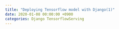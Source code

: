 ```yaml
---
title: "Deploying Tensorflow model with Django(1)"
date: 2020-01-08 00:00:00 +0900
categories: Django TensorflowServing
---
```







